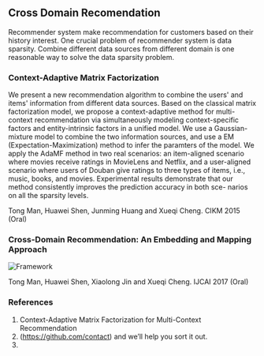 ## Cross Domain Recomendation

Recommender system make recommendation for customers based on their history interest. One crucial problem of recommender system is data sparsity. Combine different data sources from different domain is one reasonable way to solve the data sparsity problem.


### Context-Adaptive Matrix Factorization

We present a new recommendation algorithm to combine the users' and items' information from different data sources. 
Based on the classical matrix factorization model, we propose a context-adaptive method for multi-context recommendation via simultaneously modeling context-specific factors and entity-intrinsic factors in a unified model.
We use a Gaussian-mixture model to combine the two information sources, and use a EM (Expectation-Maximization) method to infer the paramters of the model.
We apply the AdaMF method in two real scenarios: an item-aligned scenario where movies receive ratings in MovieLens and Netflix, and a user-aligned scenario where users of Douban give ratings to three types of items, i.e., music, books, and movies. 
Experimental results demonstrate that our method consistently improves the prediction accuracy in both sce- narios on all the sparsity levels.

Tong Man, Huawei Shen, Junming Huang and Xueqi Cheng.
CIKM 2015 (Oral)

### Cross-Domain Recommendation: An Embedding and Mapping Approach

![Framework]('https://github.com/MartinMoon/Cross/images/CDCS.png')

Tong Man, Huawei Shen, Xiaolong Jin and Xueqi Cheng.
IJCAI 2017 (Oral)


### References

1. Context-Adaptive Matrix Factorization for Multi-Context Recommendation 
2. (https://github.com/contact) and we’ll help you sort it out.
3. 
